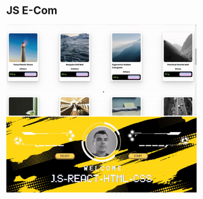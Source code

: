 # JS E-Com

<img id="close" src="./images/e-com1.gif" />


<img id="close" src="./images/profile banner.gif" />
